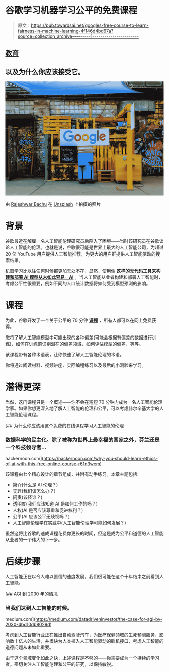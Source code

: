 # 谷歌学习机器学习公平的免费课程

> 原文：<https://pub.towardsai.net/googles-free-course-to-learn-fairness-in-machine-learning-4f146d4bd67a?source=collection_archive---------1----------------------->

## [教育](https://towardsai.net/p/category/education)

## 以及为什么你应该接受它。

![](img/47731e6fd40e5d7b911587bee64df0b1.png)

由 [Rajeshwar Bachu](https://unsplash.com/@rajeshwerbatchu7?utm_source=medium&utm_medium=referral) 在 [Unsplash](https://unsplash.com?utm_source=medium&utm_medium=referral) 上拍摄的照片

# 背景

谷歌最近在解雇一名人工智能伦理研究员后陷入了困境——当时该研究员在谷歌谈论人工智能的伦理。也就是说，谷歌很可能是世界上最大的人工智能公司，为超过 20 亿 YouTube 用户提供人工智能推荐，为更大的用户群提供人工智能驱动的搜索结果。

机器学习比以往任何时候都更加无处不在，显然，使用像 [**这样的无代码工具来构建和部署 AI 模型从未如此容易。AI**](http://obviously.ai) 。当人工智能从业者构建和部署人工智能时，考虑公平性很重要，例如不同的人口统计数据将如何受到模型预测的影响。

# 课程

为此，谷歌开发了一个关于公平的 70 分钟 [**课程**](https://developers.google.com/machine-learning/crash-course/fairness/) ，所有人都可以在网上免费获得。

您将了解人工智能模型中可能出现的各种偏差(可能会根据有偏差的数据进行训练)，如何在训练前识别潜在的偏差领域，如何评估模型的偏差，等等。

该课程带有各种术语表，让你快速了解人工智能伦理的术语。

你将通过阅读材料、视频讲座、实际编程练习以及最后的小测验来学习。

# 潜得更深

当然，这门课程只是一个概述——你不会在短短 70 分钟内成为一名人工智能伦理学家。如果你想更深入地了解人工智能的伦理和公平，可以考虑赫尔辛基大学的人工智能伦理课程。

[](https://hackernoon.com/why-you-should-learn-ethics-of-ai-with-this-free-online-course-r61n3wem) [## 为什么你应该用这个免费的在线课程学习人工智能的伦理

### 数据科学的民主化。除了被称为世界上最幸福的国家之外，芬兰还是一个科技领导者…

hackernoon.com](https://hackernoon.com/why-you-should-learn-ethics-of-ai-with-this-free-online-course-r61n3wem) 

该课程由七个精心设计的章节组成，并附有动手练习。本章主题包括:

*   简介(什么是 AI 伦理？)
*   无罪(我们该怎么办？)
*   问责(该怪谁？)
*   透明度(我们应该知道 AI 是如何工作的吗？)
*   人权(AI 是否应该尊重和促进权利？)
*   公平(AI 应该公平无歧视吗？)
*   人工智能伦理学在实践中(人工智能伦理学可能如何发展？)

虽然这将比谷歌的速成课程花费你更长的时间，但这是成为公平和道德的人工智能从业者的一个伟大的下一步。

# 后续步骤

人工智能正在以令人难以置信的速度发展，我们很可能在这个十年结束之前看到人工智能。

[](https://medium.com/datadriveninvestor/the-case-for-agi-by-2030-4bd10db8029d) [## AGI 到 2030 年的情况

### 当我们达到人工智能的时候。

medium.com](https://medium.com/datadriveninvestor/the-case-for-agi-by-2030-4bd10db8029d) 

考虑到人工智能行业正在推出自动驾驶汽车，为医疗保健领域的生死预测服务，影响数十亿人的生活，并很快为人类植入人工智能驱动的脑机接口，考虑人工智能的道德问题从未如此重要。

由于这个领域变化如此之快，上述课程是不够的——你需要成为一个持续的学习者。密切关注人工智能伦理和公平的研究，以保持敏锐。